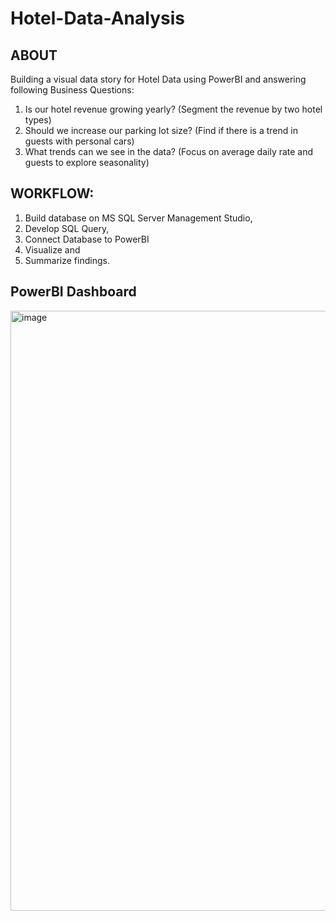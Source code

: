 # Hotel-Data-Analysis
## ABOUT
Building a visual data story for Hotel Data using PowerBI and answering following Business Questions:
1.	Is our hotel revenue growing yearly? (Segment the revenue by two hotel types)
2.	Should we increase our parking lot size? (Find if there is a trend in guests with personal cars)
3.	What trends can we see in the data? (Focus on average daily rate and guests to explore seasonality)

## WORKFLOW:
1.	Build database on MS SQL Server Management Studio, 
2.	Develop SQL Query, 
3.	Connect Database to PowerBI
4.	Visualize and 
5.	Summarize findings.


## PowerBI Dashboard
<img width="960" alt="image" src="https://github.com/rashmikhadse/Hotel-Booking-Data-Analysis/assets/141110064/e5a8b1e2-5618-43a8-aee1-0b1e7cf7ba91">
